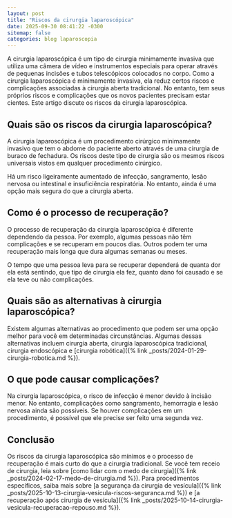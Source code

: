 ```yaml
---
layout: post
title: "Riscos da cirurgia laparoscópica"
date: 2025-09-30 08:41:22 -0300
sitemap: false
categories: blog laparoscopia
---
```


A cirurgia laparoscópica é um tipo de cirurgia minimamente invasiva que utiliza uma câmera de vídeo e instrumentos especiais para operar através de pequenas incisões e tubos telescópicos colocados no corpo. Como a cirurgia laparoscópica é minimamente invasiva, ela reduz certos riscos e complicações associadas à cirurgia aberta tradicional. No entanto, tem seus próprios riscos e complicações que os novos pacientes precisam estar cientes. Este artigo discute os riscos da cirurgia laparoscópica.

## Quais são os riscos da cirurgia laparoscópica?

A cirurgia laparoscópica é um procedimento cirúrgico minimamente invasivo que tem o abdome do paciente aberto através de uma cirurgia de buraco de fechadura. Os riscos deste tipo de cirurgia são os mesmos riscos universais vistos em qualquer procedimento cirúrgico.

Há um risco ligeiramente aumentado de infecção, sangramento, lesão nervosa ou intestinal e insuficiência respiratória. No entanto, ainda é uma opção mais segura do que a cirurgia aberta.

## Como é o processo de recuperação?

O processo de recuperação da cirurgia laparoscópica é diferente dependendo da pessoa. Por exemplo, algumas pessoas não têm complicações e se recuperam em poucos dias. Outros podem ter uma recuperação mais longa que dura algumas semanas ou meses.

O tempo que uma pessoa leva para se recuperar dependerá de quanta dor ela está sentindo, que tipo de cirurgia ela fez, quanto dano foi causado e se ela teve ou não complicações.

## Quais são as alternativas à cirurgia laparoscópica?

Existem algumas alternativas ao procedimento que podem ser uma opção melhor para você em determinadas circunstâncias. Algumas dessas alternativas incluem cirurgia aberta, cirurgia laparoscópica tradicional, cirurgia endoscópica e [cirurgia robótica]({% link _posts/2024-01-29-cirurgia-robotica.md %}).

## O que pode causar complicações?

Na cirurgia laparoscópica, o risco de infecção é menor devido à incisão menor. No entanto, complicações como sangramento, hemorragia e lesão nervosa ainda são possíveis. Se houver complicações em um procedimento, é possível que ele precise ser feito uma segunda vez.

## Conclusão

Os riscos da cirurgia laparoscópica são mínimos e o processo de recuperação é mais curto do que a cirurgia tradicional. Se você tem receio de cirurgia, leia sobre [como lidar com o medo de cirurgia]({% link _posts/2024-02-17-medo-de-cirurgia.md %}). Para procedimentos específicos, saiba mais sobre [a segurança da cirurgia de vesícula]({% link _posts/2025-10-13-cirurgia-vesicula-riscos-seguranca.md %}) e [a recuperação após cirurgia de vesícula]({% link _posts/2025-10-14-cirurgia-vesicula-recuperacao-repouso.md %}).
